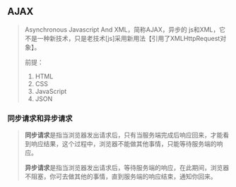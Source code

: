 ## AJAX

> Asynchronous Javascript And XML，简称AJAX，异步的 js和XML，它不是一种新技术，只是老技术[js]采用新用法【引用了XMLHttpRequest对象】。
>
> 前提：
>
> 1. HTML
> 2. CSS
> 3. JavaScript
> 4. JSON

###	同步请求和异步请求

> **同步请求**是指当浏览器发出请求后，只有当服务端完成后响应回来，才能看到响应结果，这个过程中，浏览器不能做其他事情，只能等待服务端的响应。
>
> **异步请求**是指当浏览器发出请求后，等待服务端的响应，在此期间，浏览器不阻塞，你可去做其他的事情，直到服务端的响应结束，通知你回来。